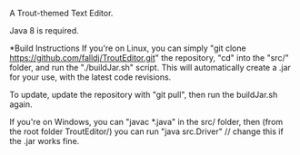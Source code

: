 A Trout-themed Text Editor.

Java 8 is required.

*Build Instructions
If you're on Linux, you can simply "git clone https://github.com/falldj/TroutEditor.git" the repository, "cd" into the "src/" folder, and run the "./buildJar.sh" script. This will automatically create a .jar for your use, with the latest code revisions.

To update, update the repository with "git pull", then run the buildJar.sh again.

If you're on Windows, you can "javac *.java" in the src/ folder, then (from the root folder TroutEditor/) you can run "java src.Driver" // change this if the .jar works fine.